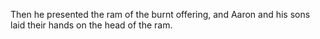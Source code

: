 Then he presented the ram of the burnt offering, and Aaron and his sons laid their hands on the head of the ram.
